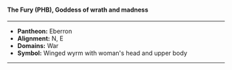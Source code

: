 #### The Fury (PHB), Goddess of wrath and madness
___

- **Pantheon:** Eberron
- **Alignment:** N, E
- **Domains:** War
- **Symbol:** Winged wyrm with woman's head and upper body
___
